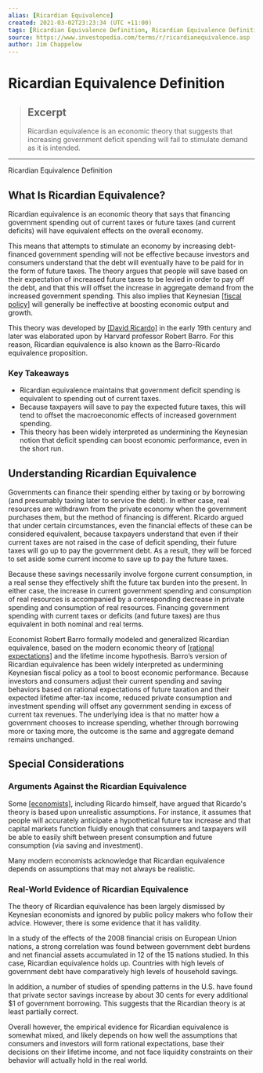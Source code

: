 ```yaml
---
alias: [Ricardian Equivalence]
created: 2021-03-02T23:23:34 (UTC +11:00)
tags: [Ricardian Equivalence Definition, Ricardian Equivalence Definition]
source: https://www.investopedia.com/terms/r/ricardianequivalence.asp
author: Jim Chappelow
---
```


# Ricardian Equivalence Definition

> ## Excerpt
> Ricardian equivalence is an economic theory that suggests that increasing government deficit spending will fail to stimulate demand as it is intended.

---

Ricardian Equivalence Definition
## What Is Ricardian Equivalence?

Ricardian equivalence is an economic theory that says that financing government spending out of current taxes or future taxes (and current deficits) will have equivalent effects on the overall economy. 

This means that attempts to stimulate an economy by increasing debt-financed government spending will not be effective because investors and consumers understand that the debt will eventually have to be paid for in the form of future taxes. The theory argues that people will save based on their expectation of increased future taxes to be levied in order to pay off the debt, and that this will offset the increase in aggregate demand from the increased government spending. This also implies that Keynesian [[fiscal policy]](https://www.investopedia.com/terms/f/fiscalpolicy.asp) will generally be ineffective at boosting economic output and growth. 

This theory was developed by [[David Ricardo]](https://www.investopedia.com/terms/d/david-ricardo.asp) in the early 19th century and later was elaborated upon by Harvard professor Robert Barro. For this reason, Ricardian equivalence is also known as the Barro-Ricardo equivalence proposition.

### Key Takeaways

-   Ricardian equivalence maintains that government deficit spending is equivalent to spending out of current taxes.
-   Because taxpayers will save to pay the expected future taxes, this will tend to offset the macroeconomic effects of increased government spending.
-   This theory has been widely interpreted as undermining the Keynesian notion that deficit spending can boost economic performance, even in the short run.

## Understanding Ricardian Equivalence

Governments can finance their spending either by taxing or by borrowing (and presumably taxing later to service the debt). In either case, real resources are withdrawn from the private economy when the government purchases them, but the method of financing is different. Ricardo argued that under certain circumstances, even the financial effects of these can be considered equivalent, because taxpayers understand that even if their current taxes are not raised in the case of deficit spending, their future taxes will go up to pay the government debt. As a result, they will be forced to set aside some current income to save up to pay the future taxes. 

Because these savings necessarily involve forgone current consumption, in a real sense they effectively shift the future tax burden into the present. In either case, the increase in current government spending and consumption of real resources is accompanied by a corresponding decrease in private spending and consumption of real resources. Financing government spending with current taxes or deficits (and future taxes) are thus equivalent in both nominal and real terms. 

Economist Robert Barro formally modeled and generalized Ricardian equivalence, based on the modern economic theory of [[rational expectations]](https://www.investopedia.com/terms/r/rationaltheoryofexpectations.asp) and the lifetime income hypothesis. Barro’s version of Ricardian equivalence has been widely interpreted as undermining Keynesian fiscal policy as a tool to boost economic performance. Because investors and consumers adjust their current spending and saving behaviors based on rational expectations of future taxation and their expected lifetime after-tax income, reduced private consumption and investment spending will offset any government sending in excess of current tax revenues. The underlying idea is that no matter how a government chooses to increase spending, whether through borrowing more or taxing more, the outcome is the same and aggregate demand remains unchanged.

## Special Considerations

### Arguments Against the Ricardian Equivalence

Some [[economists]](https://www.investopedia.com/articles/economics/09/why-economists-do-not-agree.asp), including Ricardo himself, have argued that Ricardo's theory is based upon unrealistic assumptions. For instance, it assumes that people will accurately anticipate a hypothetical future tax increase and that capital markets function fluidly enough that consumers and taxpayers will be able to easily shift between present consumption and future consumption (via saving and investment).

Many modern economists acknowledge that Ricardian equivalence depends on assumptions that may not always be realistic.

### Real-World Evidence of Ricardian Equivalence

The theory of Ricardian equivalence has been largely dismissed by Keynesian economists and ignored by public policy makers who follow their advice. However, there is some evidence that it has validity.

In a study of the effects of the 2008 financial crisis on European Union nations, a strong correlation was found between government debt burdens and net financial assets accumulated in 12 of the 15 nations studied. In this case, Ricardian equivalence holds up. Countries with high levels of government debt have comparatively high levels of household savings.

In addition, a number of studies of spending patterns in the U.S. have found that private sector savings increase by about 30 cents for every additional $1 of government borrowing. This suggests that the Ricardian theory is at least partially correct.

Overall however, the empirical evidence for Ricardian equivalence is somewhat mixed, and likely depends on how well the assumptions that consumers and investors will form rational expectations, base their decisions on their lifetime income, and not face liquidity constraints on their behavior will actually hold in the real world.
